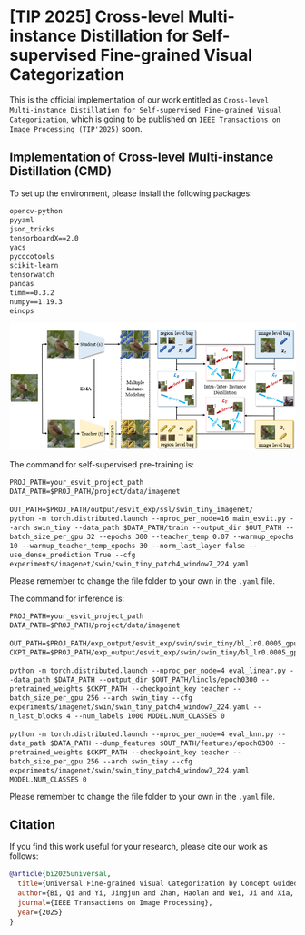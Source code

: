 # [TIP 2025] Cross-level Multi-instance Distillation for Self-supervised Fine-grained Visual Categorization

This is the official implementation of our work entitled as ```Cross-level Multi-instance Distillation for Self-supervised Fine-grained Visual Categorization```, which is going to be published on ```IEEE Transactions on Image Processing (TIP'2025)``` soon.

## Implementation of Cross-level Multi-instance Distillation (CMD)

To set up the environment, please install the following packages:
```
opencv-python
pyyaml
json_tricks
tensorboardX==2.0
yacs
pycocotools
scikit-learn
tensorwatch
pandas
timm==0.3.2
numpy==1.19.3
einops
```

![avatar](/framework.png)

The command for self-supervised pre-training is:

```
PROJ_PATH=your_esvit_project_path
DATA_PATH=$PROJ_PATH/project/data/imagenet

OUT_PATH=$PROJ_PATH/output/esvit_exp/ssl/swin_tiny_imagenet/
python -m torch.distributed.launch --nproc_per_node=16 main_esvit.py --arch swin_tiny --data_path $DATA_PATH/train --output_dir $OUT_PATH --batch_size_per_gpu 32 --epochs 300 --teacher_temp 0.07 --warmup_epochs 10 --warmup_teacher_temp_epochs 30 --norm_last_layer false --use_dense_prediction True --cfg experiments/imagenet/swin/swin_tiny_patch4_window7_224.yaml
```

Please remember to change the file folder to your own in the ```.yaml``` file.

The command for inference is:

```
PROJ_PATH=your_esvit_project_path
DATA_PATH=$PROJ_PATH/project/data/imagenet

OUT_PATH=$PROJ_PATH/exp_output/esvit_exp/swin/swin_tiny/bl_lr0.0005_gpu16_bs32_dense_multicrop_epoch300
CKPT_PATH=$PROJ_PATH/exp_output/esvit_exp/swin/swin_tiny/bl_lr0.0005_gpu16_bs32_dense_multicrop_epoch300/checkpoint.pth

python -m torch.distributed.launch --nproc_per_node=4 eval_linear.py --data_path $DATA_PATH --output_dir $OUT_PATH/lincls/epoch0300 --pretrained_weights $CKPT_PATH --checkpoint_key teacher --batch_size_per_gpu 256 --arch swin_tiny --cfg experiments/imagenet/swin/swin_tiny_patch4_window7_224.yaml --n_last_blocks 4 --num_labels 1000 MODEL.NUM_CLASSES 0

python -m torch.distributed.launch --nproc_per_node=4 eval_knn.py --data_path $DATA_PATH --dump_features $OUT_PATH/features/epoch0300 --pretrained_weights $CKPT_PATH --checkpoint_key teacher --batch_size_per_gpu 256 --arch swin_tiny --cfg experiments/imagenet/swin/swin_tiny_patch4_window7_224.yaml MODEL.NUM_CLASSES 0
```

Please remember to change the file folder to your own in the ```.yaml``` file.

## Citation

If you find this work useful for your research, please cite our work as follows:

```BibTeX
@article{bi2025universal,
  title={Universal Fine-grained Visual Categorization by Concept Guided Learning},
  author={Bi, Qi and Yi, Jingjun and Zhan, Haolan and Wei, Ji and Xia, Gui-Song},
  journal={IEEE Transactions on Image Processing},
  year={2025}
}
```

